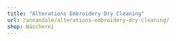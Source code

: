 ```yaml
---
title: "Alterations Embroidery Dry Cleaning"
url: /annandale/alterations-embroidery-dry-cleaning/
shop: Wäscherei
---
```

